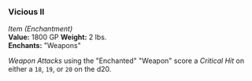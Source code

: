 ### Vicious II
*Item (Enchantment)*  
**Value:** 1800 GP
**Weight:** 2 lbs.  
**Enchants:** "Weapons"  

*Weapon Attacks* using the "Enchanted" "Weapon" score a *Critical Hit* on either a `18`, `19`, or `20` on the d20.
